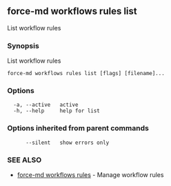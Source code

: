 ## force-md workflows rules list

List workflow rules

### Synopsis

List workflow rules

```
force-md workflows rules list [flags] [filename]...
```

### Options

```
  -a, --active   active
  -h, --help     help for list
```

### Options inherited from parent commands

```
      --silent   show errors only
```

### SEE ALSO

* [force-md workflows rules](force-md_workflows_rules.md)	 - Manage workflow rules


